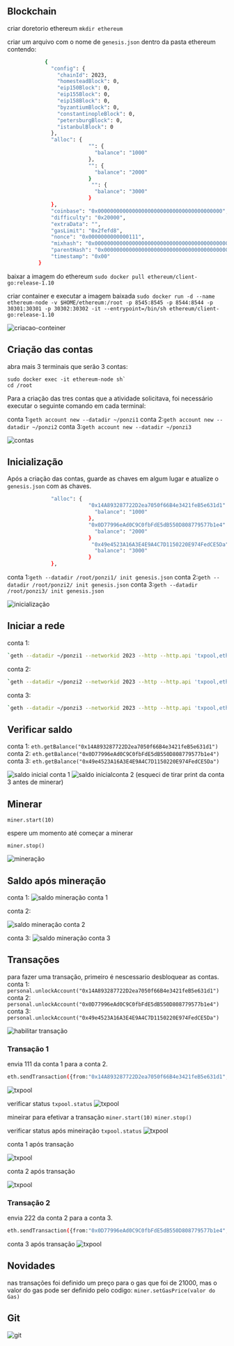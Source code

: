 
## Blockchain
criar doretorio ethereum
`mkdir ethereum`

criar um arquivo com o nome de `genesis.json` dentro da pasta ethereum contendo:
```sh          
            {
              "config": {
                "chainId": 2023,
                "homesteadBlock": 0,
                "eip150Block": 0,
                "eip155Block": 0,
                "eip158Block": 0,
                "byzantiumBlock": 0,
                "constantinopleBlock": 0,
                "petersburgBlock": 0,
                "istanbulBlock": 0
              },
              "alloc": {
                          "": {
                            "balance": "1000"
                          },
                          "": {
                            "balance": "2000"
                          }
                           "": {
                            "balance": "3000"
                          }
              },
              "coinbase": "0x0000000000000000000000000000000000000000",
              "difficulty": "0x20000",
              "extraData": "",
              "gasLimit": "0x2fefd8",
              "nonce": "0x0000000000000111",
              "mixhash": "0x0000000000000000000000000000000000000000000000000000000000000000",
              "parentHash": "0x0000000000000000000000000000000000000000000000000000000000000000",
              "timestamp": "0x00"
          }
```

baixar a imagem do ethereum
`sudo docker pull ethereum/client-go:release-1.10`

criar container e executar a imagem baixada 
`sudo docker run -d --name ethereum-node -v $HOME/ethereum:/root -p 8545:8545 -p 8544:8544 -p 30301:30301 -p 30302:30302 -it --entrypoint=/bin/sh ethereum/client-go:release-1.10`

![criacao-conteiner](https://media.discordapp.net/attachments/848753904405446687/1187531396055564388/dockerpull.png?ex=659739cc&is=6584c4cc&hm=d1bfaf187822c72abe546a8d115e99c7ffb58977a953ea28f6bfc6f9d1fc6f52&=&format=webp&quality=lossless)

## Criação das contas
abra mais 3 terminais que serão 3 contas:
```
sudo docker exec -it ethereum-node sh`
cd /root
```

Para a criação das tres contas que a atividade solicitava, foi necessário executar o seguinte comando em cada terminal:

conta 1:`geth account new --datadir ~/ponzi1` 
conta 2:`geth account new --datadir ~/ponzi2` 
conta 3:`geth account new --datadir ~/ponzi3` 


![contas](https://media.discordapp.net/attachments/848753904405446687/1187531268250943548/accCreation.png?ex=659739ad&is=6584c4ad&hm=5c9808221d50f52fc07b43a199467ca373c8554f83a8ca1f0a93e902a848bed8&=&format=webp&quality=lossless&width=622&height=701)

## Inicialização
Após a criação das contas, guarde as chaves em algum lugar e atualize o `genesis.json` com as chaves.
```sh          
              "alloc": {
                          "0x14A893287722D2ea7050f66B4e3421feB5e631d1": {
                            "balance": "1000"
                          },
                          "0x0D77996eAd0C9C0fbFdE5dB550D808779577b1e4": {
                            "balance": "2000"
                          }
                           "0x49e4523A16A3E4E9A4C7D1150220E974FedCE5Da": {
                            "balance": "3000"
                          }
              },
```

conta 1:`geth --datadir /root/ponzi1/ init genesis.json`
conta 2:`geth --datadir /root/ponzi2/ init genesis.json`
conta 3:`geth --datadir /root/ponzi3/ init genesis.json`

![inicialização](https://media.discordapp.net/attachments/848753904405446687/1187531487571095652/initgenesis.png?ex=659739e1&is=6584c4e1&hm=28760e89dd22cb3495a1c42c6c64c5fd70daeab5965388958434c12f26ffc2f7&=&format=webp&quality=lossless&width=622&height=701)

## Iniciar a rede

conta 1:
```sh 
`geth --datadir ~/ponzi1 --networkid 2023 --http --http.api 'txpool,eth,net,web3,personal,admin,miner' --http.corsdomain '*' --authrpc.port 8547 --allow-insecure-unlock console`
```
conta 2:
```sh 
`geth --datadir ~/ponzi2 --networkid 2023 --http --http.api 'txpool,eth,net,web3,personal,admin,miner' --http.corsdomain '*' --authrpc.port 8546 --port 30302 --http.port 8544 --allow-insecure-unlock console`
```
conta 3:
```sh 
`geth --datadir ~/ponzi3 --networkid 2023 --http --http.api 'txpool,eth,net,web3,personal,admin,miner' --http.corsdomain '*' --authrpc.port 8548 --port 30500 --http.port 30501 --allow-insecure-unlock console`
```

## Verificar saldo

conta 1: `eth.getBalance("0x14A893287722D2ea7050f66B4e3421feB5e631d1")`
conta 2: `eth.getBalance("0x0D77996eAd0C9C0fbFdE5dB550D808779577b1e4")`
conta 3: `eth.getBalance("0x49e4523A16A3E4E9A4C7D1150220E974FedCE5Da")`

![saldo inicial conta 1](https://media.discordapp.net/attachments/848753904405446687/1187531604235649114/balance1.png?ex=659739fd&is=6584c4fd&hm=134622de1b6ef91d48c811c760290874ac5561486b7f40b53226f33852274d26&=&format=webp&quality=lossless)
![saldo inicialconta 2](https://media.discordapp.net/attachments/848753904405446687/1187531604512493699/balance2.png?ex=659739fd&is=6584c4fd&hm=8ede04e489b72591434aed66d63612d1b8c9b05542932ca79c4511b2a7415961&=&format=webp&quality=lossless)
(esqueci de tirar print da conta 3 antes de minerar)

## Minerar
`miner.start(10)`

espere um momento até começar a minerar

`miner.stop()`

![mineração](https://media.discordapp.net/attachments/853422218222370818/1187520739679682640/image.png?ex=65972fdf&is=6584badf&hm=511ad914c06ea287f011daf8be45dae810f96b698cd497d218068ce404c90165&=&format=webp&quality=lossless&width=716&height=701)

## Saldo após mineração
conta 1:
![saldo mineração conta 1](https://media.discordapp.net/attachments/848753904405446687/1187547112062324786/balance1mine.png?ex=6597486f&is=6584d36f&hm=d7c9104ce4d6e07ce80e169266bc060b48abee0bf53974ab2a1a14b11cf22764&=&format=webp&quality=lossless)

conta 2:

![saldo mineração conta 2](https://media.discordapp.net/attachments/848753904405446687/1187547136800342137/balance2mine.png?ex=65974874&is=6584d374&hm=3a59fbda9014a423a8d2e1dcc6a8a3fb021c3d51f8777282edd57fce60b3d9fd&=&format=webp&quality=lossless)

conta 3:
![saldo mineração conta 3](https://media.discordapp.net/attachments/848753904405446687/1187547168656076840/balance3mine.png?ex=6597487c&is=6584d37c&hm=e6e61ab077e176ce998b0a8a7c16520a28d37747d6821759d91b6ffb6ddcdd9d&=&format=webp&quality=lossless)

## Transações
para fazer uma transação, primeiro é nescessario desbloquear as contas.
conta 1: `personal.unlockAccount("0x14A893287722D2ea7050f66B4e3421feB5e631d1")`
conta 2: `personal.unlockAccount("0x0D77996eAd0C9C0fbFdE5dB550D808779577b1e4")`
conta 3: `personal.unlockAccount("0x49e4523A16A3E4E9A4C7D1150220E974FedCE5Da")`

![habilitar transação](https://media.discordapp.net/attachments/848753904405446687/1187548862479597688/unlockAcc.png?ex=65974a10&is=6584d510&hm=c2bfd06d6d4983ea2527dcc805f74b5b7c2f06b7cda4015f68e8ab9fc2d21923&=&format=webp&quality=lossless)

### Transação 1
envia 111 da conta 1 para a conta 2.
```sh
eth.sendTransaction({from:"0x14A893287722D2ea7050f66B4e3421feB5e631d1", to:"0x0D77996eAd0C9C0fbFdE5dB550D808779577b1e4", value:111, gas:21000})
```
![txpool](https://media.discordapp.net/attachments/848753904405446687/1187551750576689162/transaction1.png?ex=65974cc0&is=6584d7c0&hm=65176a3e3f4e4d68688d95014f31c0f6412213724f246cbbf9cea3a8bc882a6f&=&format=webp&quality=lossless)

verificar status
`txpool.status`
![txpool](https://media.discordapp.net/attachments/848753904405446687/1187550216610643978/txpool.png?ex=65974b53&is=6584d653&hm=c9459d03f278b531764010f5876c26217a872079d21f13f4d0ec24f0d8d8908d&=&format=webp&quality=lossless)

mineirar para efetivar a transação
`miner.start(10)`
`miner.stop()`

verificar status após mineiração
`txpool.status`
![txpool](https://media.discordapp.net/attachments/848753904405446687/1187552457782468648/txpool2.png?ex=65974d69&is=6584d869&hm=af1d3c56f7362e12aee60a03658ce50fc5771abe62f5c846de643072eca1b50f&=&format=webp&quality=lossless)

conta 1 após transação

![txpool](https://media.discordapp.net/attachments/848753904405446687/1187552757226414120/balance1trans.png?ex=65974db0&is=6584d8b0&hm=ed3b5e1db82d3581d78dad0543842c90b5d567ebbaee6156b5b77c132956e96f&=&format=webp&quality=lossless)

conta 2 após transação

![txpool](https://media.discordapp.net/attachments/848753904405446687/1187553109451489290/balance2trans.png?ex=65974e04&is=6584d904&hm=12f807e26079c4975d2a13991521e53f03a4c50dd5baf2b92c4c01271756bdb6&=&format=webp&quality=lossless)

### Transação 2
envia 222 da conta 2 para a conta 3.
```sh
eth.sendTransaction({from:"0x0D77996eAd0C9C0fbFdE5dB550D808779577b1e4", to:"0x49e4523A16A3E4E9A4C7D1150220E974FedCE5Da", value:222, gas:21000})
```
conta 3 após transação
![txpool](https://media.discordapp.net/attachments/848753904405446687/1187553592622727178/balance3trans.png?ex=65974e78&is=6584d978&hm=12ba1fbf07cfec1326b61117a2c2e071d19d0ca9116917dfd66781eb36daf064&=&format=webp&quality=lossless)
## Novidades
nas transações foi definido um preço para o gas que foi de 21000, mas o valor do gas pode ser definido pelo codigo:
`miner.setGasPrice(valor do Gas)`

## Git
![git](https://media.discordapp.net/attachments/848753904405446687/1187555509507723274/image.png?ex=65975041&is=6584db41&hm=b54d8b2d1745c9bf9f47b884104a2db5901925ca2bd9172024f626e0b3a7ca81&=&format=webp&quality=lossless&width=570&height=701)

